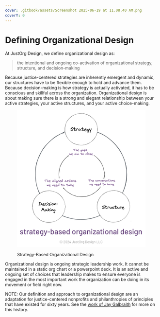 ```yaml
---
cover: .gitbook/assets/Screenshot 2025-06-19 at 11.08.40 AM.png
coverY: 0
---
```


# Defining Organizational Design

At JustOrg Design, we define organizational design as:

> the intentional and ongoing co-activation of organizational strategy,\
> structure, and decision-making



Because justice-centered strategies are inherently emergent and dynamic, our structures have to be flexible enough to hold and advance them. Because decision-making is how strategy is actually activated, it has to be conscious and skillful across the organization. Organizational design is about making sure there is a strong and elegant relationship between your active strategies, your active structures, and your active choice-making.



<figure><img src=".gitbook/assets/image (10).png" alt="" width="563"><figcaption><p>Strategy-Based Organizational Design</p></figcaption></figure>

Organizational design is ongoing strategic leadership work. It cannot be maintained in a static org chart or a powerpoint deck. It is an active and ongoing set of choices that leadership makes to ensure everyone is engaged in the most important work the organization can be doing in its movement or field right now.

NOTE: Our definition and approach to organizational design are an adaptation for justice-centered nonprofits and philanthropies of principles that have existed for sixty years. See the [work of Jay Galbraith](https://www.amazon.com/-/es/Designing-Organizations-Strategy-Structure-Enterprise/dp/1118409957/ref=zg-te-pba_d_sccl_2_1/132-3484385-1765731?pd_rd_w=cMHHG\&content-id=amzn1.sym.081392b0-c07f-4fc2-8965-84d15d431f0d\&pf_rd_p=081392b0-c07f-4fc2-8965-84d15d431f0d\&pf_rd_r=89GVJDWCEP7JBSZ86DXH\&pd_rd_wg=6PU0U\&pd_rd_r=e40b1e9a-96dc-4085-a0d1-d24d4caf9256\&pd_rd_i=1118409957\&psc=1) for more on this history.

